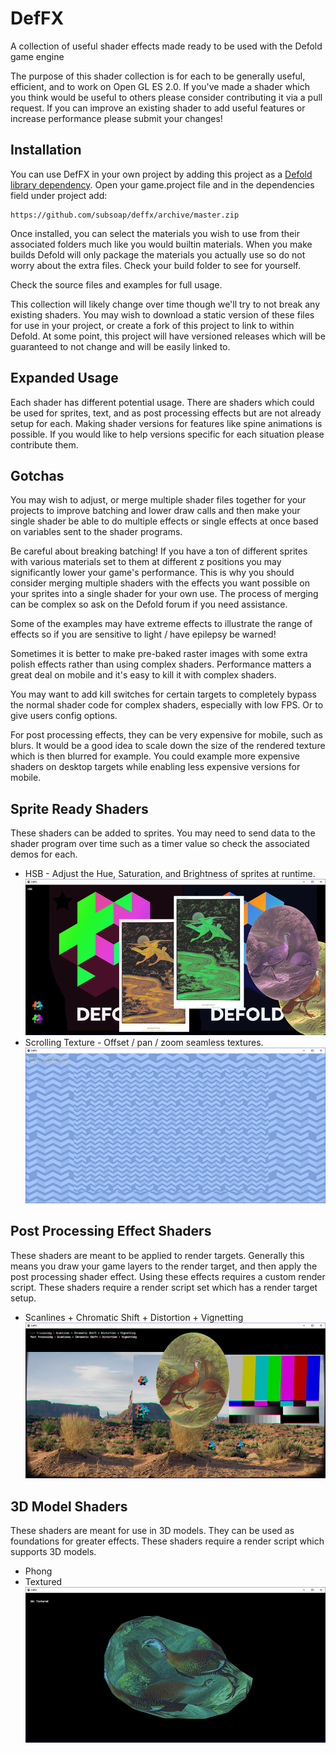 # DefFX
A collection of useful shader effects made ready to be used with the Defold game engine

The purpose of this shader collection is for each to be generally useful, efficient, and to work on Open GL ES 2.0. If you've made a shader which you think would be useful to others please consider contributing it via a pull request. If you can improve an existing shader to add useful features or increase performance please submit your changes!

## Installation
You can use DefFX in your own project by adding this project as a [Defold library dependency](http://www.defold.com/manuals/libraries/). Open your game.project file and in the dependencies field under project add:

	https://github.com/subsoap/deffx/archive/master.zip

Once installed, you can select the materials you wish to use from their associated folders much like you would builtin materials. When you make builds Defold will only package the materials you actually use so do not worry about the extra files. Check your build folder to see for yourself.

Check the source files and examples for full usage.

This collection will likely change over time though we'll try to not break any existing shaders. You may wish to download a static version of these files for use in your project, or create a fork of this project to link to within Defold. At some point, this project will have versioned releases which will be guaranteed to not change and will be easily linked to.

## Expanded Usage
Each shader has different potential usage. There are shaders which could be used for sprites, text, and as post processing effects but are not already setup for each. Making shader versions for features like spine animations is possible. If you would like to help versions specific for each situation please contribute them.

## Gotchas
You may wish to adjust, or merge multiple shader files together for your projects to improve batching and lower draw calls and then make your single shader be able to do multiple effects or single effects at once based on variables sent to the shader programs.

Be careful about breaking batching! If you have a ton of different sprites with various materials set to them at different z positions you may significantly lower your game's performance. This is why you should consider merging multiple shaders with the effects you want possible on your sprites into a single shader for your own use. The process of merging can be complex so ask on the Defold forum if you need assistance.

Some of the examples may have extreme effects to illustrate the range of effects so if you are sensitive to light / have epilepsy be warned!

Sometimes it is better to make pre-baked raster images with some extra polish effects rather than using complex shaders. Performance matters a great deal on mobile and it's easy to kill it with complex shaders.

You may want to add kill switches for certain targets to completely bypass the normal shader code for complex shaders, especially with low FPS. Or to give users config options.

For post processing effects, they can be very expensive for mobile, such as blurs. It would be a good idea to scale down the size of the rendered texture which is then blurred for example. You could example more expensive shaders on desktop targets while enabling less expensive versions for mobile.

## Sprite Ready Shaders
These shaders can be added to sprites. You may need to send data to the shader program over time such as a timer value so check the associated demos for each.

* HSB - Adjust the Hue, Saturation, and Brightness of sprites at runtime.
![](docs/images/sprite_hsb.png)
* Scrolling Texture - Offset / pan / zoom seamless textures.
![](docs/images/sprite_scrolling_texture.png)


## Post Processing Effect Shaders
These shaders are meant to be applied to render targets. Generally this means you draw your game layers to the render target, and then apply the post processing shader effect. Using these effects requires a custom render script. These shaders require a render script set which has a render target setup.

* Scanlines + Chromatic Shift + Distortion + Vignetting
![](docs/images/postprocessing_scanlines_chromatic_distortion_vignette.png)

## 3D Model Shaders
These shaders are meant for use in 3D models. They can be used as foundations for greater effects. These shaders require a render script which supports 3D models.

* Phong
* Textured
![](docs/images/3d_textured.png)